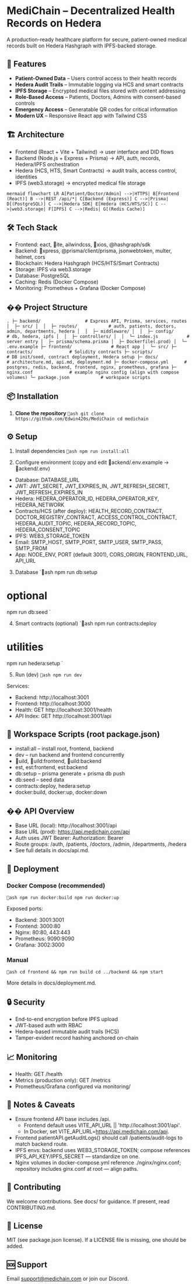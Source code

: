 # MediChain – Decentralized Health Records on Hedera

A production-ready healthcare platform for secure, patient-owned medical records built on Hedera Hashgraph with IPFS-backed storage.

## 🚀 Features

- **Patient-Owned Data** – Users control access to their health records
- **Hedera Audit Trails** – Immutable logging via HCS and smart contracts
- **IPFS Storage** – Encrypted medical files stored with content addressing
- **Role-Based Access** – Patients, Doctors, Admins with consent-based controls
- **Emergency Access** – Generatable QR codes for critical information
- **Modern UX** – Responsive React app with Tailwind CSS

## 🏗 Architecture

- Frontend (React + Vite + Tailwind) → user interface and DID flows
- Backend (Node.js + Express + Prisma) → API, auth, records, Hedera/IPFS orchestration
- Hedera (HCS, HTS, Smart Contracts) → audit trails, access control, identities
- IPFS (web3.storage) → encrypted medical file storage

`mermaid
flowchart LR
  A[Patient/Doctor/Admin] -->|HTTPS| B[Frontend (React)]
  B -->|REST /api/*| C[Backend (Express)]
  C -->|Prisma| D[(PostgreSQL)]
  C -->|Hedera SDK| E[Hedera (HCS/HTS/SC)]
  C -->|web3.storage| F[IPFS]
  C -->|Redis| G[(Redis Cache)]
`

## 🛠 Tech Stack

- Frontend: eact, ite, 	ailwindcss, xios, @hashgraph/sdk
- Backend: xpress, @prisma/client/prisma, jsonwebtoken, multer, helmet, cors
- Blockchain: Hedera Hashgraph (HCS/HTS/Smart Contracts)
- Storage: IPFS via web3.storage
- Database: PostgreSQL
- Caching: Redis (Docker Compose)
- Monitoring: Prometheus + Grafana (Docker Compose)

## �� Project Structure

`
.
├─ backend/                 # Express API, Prisma, services, routes
│  ├─ src/
│  │  ├─ routes/            # auth, patients, doctors, admin, departments, hedera
│  │  ├─ middleware/
│  │  ├─ config/            # db, hedera, ipfs
│  │  ├─ controllers/
│  │  └─ index.js           # server entry
│  ├─ prisma/schema.prisma
│  ├─ Dockerfile(.prod)
│  └─ .env.example
├─ frontend/               # React app
│  └─ src/
├─ contracts/              # Solidity contracts
├─ scripts/                # DB init/seed, contract deployment, Hedera setup
├─ docs/                   # architecture.md, api.md, deployment.md
├─ docker-compose.yml      # postgres, redis, backend, frontend, nginx, prometheus, grafana
├─ nginx.conf              # example nginx config (align with compose volumes)
└─ package.json            # workspace scripts
`

## 📦 Installation

1. **Clone the repository**
`ash
git clone https://github.com/Edwin420s/MediChain
cd medichain
`

## ⚙️ Setup

1) Install dependencies
`ash
npm run install:all
`

2) Configure environment (copy and edit ackend/.env.example → ackend/.env)
- Database: DATABASE_URL
- JWT: JWT_SECRET, JWT_EXPIRES_IN, JWT_REFRESH_SECRET, JWT_REFRESH_EXPIRES_IN
- Hedera: HEDERA_OPERATOR_ID, HEDERA_OPERATOR_KEY, HEDERA_NETWORK
- Contracts/HCS (after deploy): HEALTH_RECORD_CONTRACT, DOCTOR_REGISTRY_CONTRACT, ACCESS_CONTROL_CONTRACT, HEDERA_AUDIT_TOPIC, HEDERA_RECORD_TOPIC, HEDERA_CONSENT_TOPIC
- IPFS: WEB3_STORAGE_TOKEN
- Email: SMTP_HOST, SMTP_PORT, SMTP_USER, SMTP_PASS, SMTP_FROM
- App: NODE_ENV, PORT (default 3001), CORS_ORIGIN, FRONTEND_URL, API_URL

3) Database
`ash
npm run db:setup
# optional
npm run db:seed
`

4) Smart contracts (optional)
`ash
npm run contracts:deploy
# utilities
npm run hedera:setup
`

5) Run (dev)
`ash
npm run dev
`

Services:
- Backend: http://localhost:3001
- Frontend: http://localhost:3000
- Health: GET http://localhost:3001/health
- API Index: GET http://localhost:3001/api

## 🧰 Workspace Scripts (root package.json)

- install:all – install root, frontend, backend
- dev – run backend and frontend concurrently
- uild, uild:frontend, uild:backend
- 	est, 	est:frontend, 	est:backend
- db:setup – prisma generate + prisma db push
- db:seed – seed data
- contracts:deploy, hedera:setup
- docker:build, docker:up, docker:down

## �� API Overview

- Base URL (local): http://localhost:3001/api
- Base URL (prod): https://api.medichain.com/api
- Auth uses JWT Bearer: Authorization: Bearer <token>
- Route groups: /auth, /patients, /doctors, /admin, /departments, /hedera
- See full details in docs/api.md.

## 🚀 Deployment

### Docker Compose (recommended)
`ash
npm run docker:build
npm run docker:up
`

Exposed ports:
- Backend: 3001:3001
- Frontend: 3000:80
- Nginx: 80:80, 443:443
- Prometheus: 9090:9090
- Grafana: 3002:3000

### Manual
`ash
cd frontend && npm run build
cd ../backend && npm start
`

More details in docs/deployment.md.

## 🔒 Security

- End-to-end encryption before IPFS upload
- JWT-based auth with RBAC
- Hedera-based immutable audit trails (HCS)
- Tamper-evident record hashing anchored on-chain

## 📈 Monitoring

- Health: GET /health
- Metrics (production only): GET /metrics
- Prometheus/Grafana configured via monitoring/

## 📝 Notes & Caveats

- Ensure frontend API base includes /api.
  - Frontend default uses VITE_API_URL || 'http://localhost:3001/api'.
  - In Docker, set VITE_API_URL=https://api.medichain.com/api.
- Frontend patientAPI.getAuditLogs() should call /patients/audit-logs to match backend route.
- IPFS envs: backend uses WEB3_STORAGE_TOKEN; compose references IPFS_API_KEY/IPFS_SECRET — standardize on one.
- Nginx volumes in docker-compose.yml reference ./nginx/nginx.conf; repository includes 
ginx.conf at root — align paths.

## 🤝 Contributing

We welcome contributions. See docs/ for guidance. If present, read CONTRIBUTING.md.

## 📄 License

MIT (see package.json license). If a LICENSE file is missing, one should be added.

## 🆘 Support

Email support@medichain.com or join our Discord.

